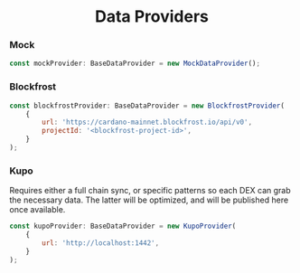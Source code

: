 <p align="center">
  <h1 align="center">Data Providers</h1>
</p>

### Mock

```js
const mockProvider: BaseDataProvider = new MockDataProvider();
```

### Blockfrost
```js
const blockfrostProvider: BaseDataProvider = new BlockfrostProvider(
    {
        url: 'https://cardano-mainnet.blockfrost.io/api/v0',
        projectId: '<blockfrost-project-id>',
    }
);
```

### Kupo

Requires either a full chain sync, or specific patterns so each DEX can grab the necessary data. The latter
will be optimized, and will be published here once available.

```js
const kupoProvider: BaseDataProvider = new KupoProvider(
    {
        url: 'http://localhost:1442',
    }
);
```
